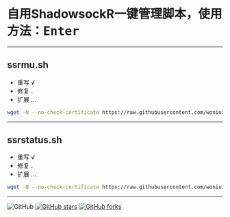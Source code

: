 # 自用ShadowsockR一键管理脚本，使用方法：<kbd>Enter</kbd>

---

## ssrmu.sh

- 重写 √
- 修复 .
- 扩展 ...

``` bash
wget -N --no-check-certificate https://raw.githubusercontent.com/woniuzfb/ssr/master/ssrmu.sh && chmod +x ssrmu.sh && bash ssrmu.sh
```

---

## ssrstatus.sh

- 重写 √
- 修复 .
- 扩展 ...

``` bash
wget -N --no-check-certificate https://raw.githubusercontent.com/woniuzfb/ssr/master/ssrstatus.sh && chmod +x ssrstatus.sh && bash ssrstatus.sh
```

---

![GitHub](https://img.shields.io/github/license/mashape/apistatus.svg)
[![GitHub stars](https://img.shields.io/github/stars/ToyoDAdoubi/doubi.svg?style=popout&label=Stars)](https://github.com/ToyoDAdoubi/doubi/stargazers)
[![GitHub forks](https://img.shields.io/github/forks/ToyoDAdoubi/doubi.svg?style=popout&label=Fork)](https://github.com/ToyoDAdoubi/doubi/fork)
